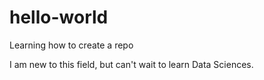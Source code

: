 hello-world
===========

Learning how to create a repo

I am new to this field, but can't wait to learn Data Sciences.
